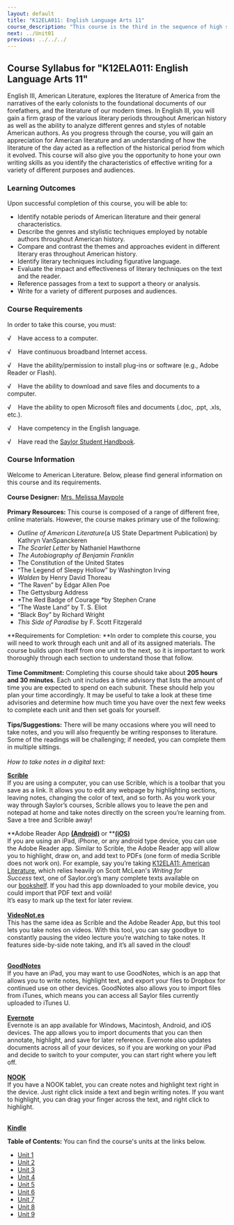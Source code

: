 ```yaml
---
layout: default
title: "K12ELA011: English Language Arts 11"
course_description: "This course is the third in the sequence of high school-level English courses, and will explore the literature of America, from the narratives of the early colonists to the foundational documents of our forefathers and contemporary literature."
next: ../Unit01
previous: ../../../
---
```

Course Syllabus for "K12ELA011: English Language Arts 11"
---------------------------------------------------------

English III, American Literature, explores the literature of America
from the narratives of the early colonists to the foundational documents
of our forefathers, and the literature of our modern times. In English
III, you will gain a firm grasp of the various literary periods
throughout American history as well as the ability to analyze different
genres and styles of notable American authors. As you progress through
the course, you will gain an appreciation for American literature and an
understanding of how the literature of the day acted as a reflection of
the historical period from which it evolved. This course will also give
you the opportunity to hone your own writing skills as you identify the
characteristics of effective writing for a variety of different purposes
and audiences.

### Learning Outcomes

Upon successful completion of this course, you will be able to:  

-   Identify notable periods of American literature and their general
    characteristics.
-   Describe the genres and stylistic techniques employed by notable
    authors throughout American history.
-   Compare and contrast the themes and approaches evident in different
    literary eras throughout American history.
-   Identify literary techniques including figurative language.
-   Evaluate the impact and effectiveness of literary techniques on the
    text and the reader.
-   Reference passages from a text to support a theory or analysis.
-   Write for a variety of different purposes and audiences.

### Course Requirements

In order to take this course, you must:  
  
 √    Have access to a computer.  
  
 √    Have continuous broadband Internet access.  
  
 √    Have the ability/permission to install plug-ins or software (e.g.,
Adobe Reader or Flash).  
  
 √    Have the ability to download and save files and documents to a
computer.  
  
 √    Have the ability to open Microsoft files and documents (.doc,
.ppt, .xls, etc.).  
  
 √    Have competency in the English language.  
  
 √    Have read the [Saylor Student
Handbook](http://www.saylor.org/site/wp-content/uploads/2012/05/Saylor-StudentHandbook.pdf).  

### Course Information

Welcome to American Literature. Below, please find general information
on this course and its requirements.  
    
 **Course Designer:** [Mrs. Melissa
Maypole](http://www.saylor.org/faculty-h-n/#MrsMelissaMaypole)  
    
 **Primary Resources:** This course is composed of a range of different
free, online materials. However, the course makes primary use of the
following:  

-   *Outline of American Literature*(a US State Department Publication)
    by Kathryn VanSpanckeren
-   *The Scarlet Letter* by Nathaniel Hawthorne
-   *The Autobiography of Benjamin Franklin*
-   The Constitution of the United States
-   “The Legend of Sleepy Hollow” by Washington Irving
-   *Walden* by Henry David Thoreau
-   “The Raven” by Edgar Allen Poe
-   The Gettysburg Address
-   *The Red Badge of Courage *by Stephen Crane
-   “The Waste Land” by T. S. Eliot
-   “Black Boy” by Richard Wright
-   *This Side of Paradise* by F. Scott Fitzgerald

**Requirements for Completion: **In order to complete this course, you
will need to work through each unit and all of its assigned materials.
The course builds upon itself from one unit to the next, so it is
important to work thoroughly through each section to understand those
that follow.  
    
 **Time Commitment:** Completing this course should take about
**205 hours and 30 minutes**. Each unit includes a time advisory that
lists the amount of time you are expected to spend on each subunit.
These should help you plan your time accordingly. It may be useful to
take a look at these time advisories and determine how much time you
have over the next few weeks to complete each unit and then set goals
for yourself.  
    
 **Tips/Suggestions:** There will be many occasions where you will need
to take notes, and you will also frequently be writing responses to
literature. Some of the readings will be challenging; if needed, you can
complete them in multiple sittings.  
    
 *How to take notes in a digital text:*  
  
 [**Scrible**](http://www.scrible.com/#news)  
 If you are using a computer, you can use Scrible, which is a toolbar
that you save as a link. It allows you to edit any webpage by
highlighting sections, leaving notes, changing the color of text, and so
forth. As you work your way through Saylor’s courses, Scrible allows you
to leave the pen and notepad at home and take notes directly on the
screen you’re learning from. Save a tree and Scrible away!   
  
 **Adobe Reader
App **[**(Android)**](https://play.google.com/store/apps/details?id=com.adobe.reader&hl=en)** or **[**(iOS)**](https://itunes.apple.com/us/app/adobe-reader/id469337564?mt=8)  
 If you are using an iPad, iPhone, or any android type device, you can
use the Adobe Reader app. Similar to Scrible, the Adobe Reader app will
allow you to highlight, draw on, and add text to PDFs (one form of media
Scrible does not work on). For example, say you’re taking [K12ELA11:
American Literature](http://www.saylor.org/courses/k12ela11/), which
relies heavily on Scott McLean's *Writing for Success* text, one of
Saylor.org’s many complete texts available on
our [bookshelf](http://www.saylor.org/books/). If you had this app
downloaded to your mobile device, you could import that PDF text
and voilà!  
 It’s easy to mark up the text for later review.  
    
 [**VideoNot.es**](http://www.videonot.es/)  
 This has the same idea as Scrible and the Adobe Reader App, but this
tool lets you take notes on videos. With this tool, you can say goodbye
to constantly pausing the video lecture you’re watching to take notes.
It features side-by-side note taking, and it’s all saved in the cloud!  
    

[**GoodNotes**](https://itunes.apple.com/us/app/goodnotes-free-take-notes/id483679173?mt=8)  
 If you have an iPad, you may want to use GoodNotes, which is an app
that allows you to write notes, highlight text, and export your files to
Dropbox for continued use on other devices. GoodNotes also allows you to
import files from iTunes, which means you can access all Saylor files
currently uploaded to iTunes U.  
    
 [**Evernote**](https://evernote.com/)  
 Evernote is an app available for Windows, Macintosh, Android, and iOS
devices. The app allows you to import documents that you can then
annotate, highlight, and save for later reference. Evernote also updates
documents across all of your devices, so if you are working on your iPad
and decide to switch to your computer, you can start right where you
left off.  
    
 [**NOOK**](http://www.barnesandnoble.com/u/Compare-NOOKs/379003181)  
 If you have a NOOK tablet, you can create notes and highlight text
right in the device. Just right click inside a text and begin writing
notes. If you want to highlight, you can drag your finger across the
text, and right click to highlight.   
    

[**Kindle**](http://www.amazon.com/gp/feature.html?ie=UTF8&docId=1000493771&ref=kcp_ipad_mkt_lnd)  

**Table of Contents:** You can find the course's units at the links below.

- [Unit 1](https://legacy.saylor.org/k12ela011/Unit01/)
- [Unit 2](https://legacy.saylor.org/k12ela011/Unit02/)
- [Unit 3](https://legacy.saylor.org/k12ela011/Unit03/)
- [Unit 4](https://legacy.saylor.org/k12ela011/Unit04/)
- [Unit 5](https://legacy.saylor.org/k12ela011/Unit05/)
- [Unit 6](https://legacy.saylor.org/k12ela011/Unit06/)
- [Unit 7](https://legacy.saylor.org/k12ela011/Unit07/)
- [Unit 8](https://legacy.saylor.org/k12ela011/Unit08/)
- [Unit 9](https://legacy.saylor.org/k12ela011/Unit09/)
